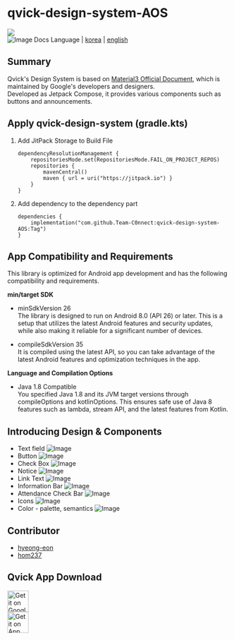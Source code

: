 # qvick-design-system-AOS
[![](https://jitpack.io/v/Team-C0nnect/qvick-design-system-AOS.svg)](https://jitpack.io/#Team-C0nnect/qvick-design-system-AOS)  
![Image](https://github.com/user-attachments/assets/551b3e46-7091-40b4-8c1d-6617949e7106)
Docs Language | [korea](https://github.com/Team-C0nnect/qvick-design-system-Android/blob/main/README_KR.md) | [english](https://github.com/Team-C0nnect/qvick-design-system-Android/blob/main/README.md)  
## Summary
Qvick's Design System is based on [Material3 Official Document](https://material.io/), which is maintained by Google's developers and designers.  
Developed as Jetpack Compose, it provides various components such as buttons and announcements.

## Apply qvick-design-system (gradle.kts)
1. Add JitPack Storage to Build File
   ```
   dependencyResolutionManagement {
       repositoriesMode.set(RepositoriesMode.FAIL_ON_PROJECT_REPOS)
       repositories {
           mavenCentral()
           maven { url = uri("https://jitpack.io") }
       }
   }
   ```
2. Add dependency to the dependency part   
    ```
    dependencies {
        implementation("com.github.Team-C0nnect:qvick-design-system-AOS:Tag")
    }
   ```
   
## App Compatibility and Requirements
This library is optimized for Android app development and has the following compatibility and requirements.  

**min/target SDK**
- minSdkVersion 26  
  The library is designed to run on Android 8.0 (API 26) or later.
  This is a setup that utilizes the latest Android features and security updates, while also making it reliable for a significant number of devices.

- compileSdkVersion 35  
  It is compiled using the latest API, so you can take advantage of the latest Android features and optimization techniques in the app.

**Language and Compilation Options**
- Java 1.8 Compatible  
  You specified Java 1.8 and its JVM target versions through compileOptions and kotlinOptions.
  This ensures safe use of Java 8 features such as lambda, stream API, and the latest features from Kotlin.

## Introducing Design & Components
- Text field
  ![Image](https://github.com/user-attachments/assets/96352bf2-9ccf-4dd0-a579-4425fe0bd8b0)
- Button
  ![Image](https://github.com/user-attachments/assets/d9b47ecb-f857-416c-99fd-1cbd5e948a6b)
- Check Box
  ![Image](https://github.com/user-attachments/assets/619a8276-cfc7-4775-bbf8-7a12dd786ec4)
- Notice
  ![Image](https://github.com/user-attachments/assets/4e08ede4-f6db-41d3-a227-d9861acff8d2)
- Link Text
  ![Image](https://github.com/user-attachments/assets/92852823-15f8-4a6c-89cb-23094afda1ae)
- Information Bar
  ![Image](https://github.com/user-attachments/assets/04874639-b594-4f88-8bae-76be745ae618)
- Attendance Check Bar
  ![Image](https://github.com/user-attachments/assets/fa578a50-3acc-4210-8b69-bbc1fce17626)
- Icons 
  ![Image](https://github.com/user-attachments/assets/14607a6b-1b4e-4696-88fb-22a47a4bce9d)
- Color - palette, semantics
  ![Image](https://github.com/user-attachments/assets/8f032c0d-0645-43cc-9424-dee2d0bc50ee)

## Contributor
- [hyeong-eon](https://github.com/hyeong-eon)
- [hom237](https://github.com/hom237)
## Qvick App Download
<a href="https://play.google.com/store/apps/details?id=com.hs.dgsw.v3.qvick&hl=ko"><img alt="Get it on Google Play" src="docs/screenshot/img_google_play.webp" height="48px"/></a>
<br />
<a href="https://apps.apple.com/kr/app/큐빅-기숙사-관리-플랫폼/id6478103080"><img alt="Get it on App Store (iOS)" src="docs/screenshot/img_app_store_ios.webp" height="48px"/></a>